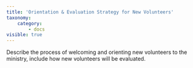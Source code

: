 ```yaml
---
title: 'Orientation & Evaluation Strategy for New Volunteers'
taxonomy:
    category:
        - docs
visible: true
---
```


Describe the process of welcoming and orienting new volunteers to the ministry, include how new volunteers will be evaluated.
